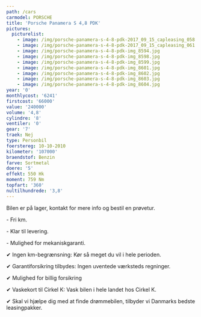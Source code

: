 ```yaml
---
path: /cars
carmodel: PORSCHE
title: 'Porsche Panamera S 4,8 PDK'
pictures:
  picturelist:
    - image: /img/porsche-panamera-s-4-8-pdk-2017_09_15_capleasing_058.jpg
    - image: /img/porsche-panamera-s-4-8-pdk-2017_09_15_capleasing_061.jpg
    - image: /img/porsche-panamera-s-4-8-pdk-img_8594.jpg
    - image: /img/porsche-panamera-s-4-8-pdk-img_8598.jpg
    - image: /img/porsche-panamera-s-4-8-pdk-img_8599.jpg
    - image: /img/porsche-panamera-s-4-8-pdk-img_8601.jpg
    - image: /img/porsche-panamera-s-4-8-pdk-img_8602.jpg
    - image: /img/porsche-panamera-s-4-8-pdk-img_8603.jpg
    - image: /img/porsche-panamera-s-4-8-pdk-img_8604.jpg
year: '0'
monthlycost: '6241'
firstcost: '66000'
value: '240000'
volume: '4,8'
cylindre: '8'
ventiler: '0'
gear: '7'
traek: Nej
type: Personbil
foerstereg: 10-10-2010
kilometer: '107000'
braendstof: Benzin
farve: Sortmetal
doere: '5'
effekt: 550 Hk
moment: 759 Nm
topfart: '360'
nultilhundrede: '3,8'
---
```

Bilen er på lager, kontakt for mere info og bestil en prøvetur.



\- Fri km. 

\- Klar til levering.

\- Mulighed for mekaniskgaranti.

 ✔ Ingen km-begrænsning: Kør så meget du vil i hele perioden.

 ✔ Garantiforsikring tilbydes: Ingen uventede værksteds regninger.

 ✔ Mulighed for billig forsikring 

 ✔ Vaskekort til Cirkel K: Vask bilen i hele landet hos Cirkel K.

 ✔ Skal vi hjælpe dig med at finde drømmebilen, tilbyder vi Danmarks bedste leasingpakker.
